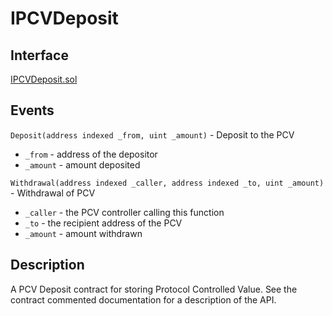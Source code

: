 # IPCVDeposit

## Interface

[IPCVDeposit.sol](https://github.com/fei-protocol/fei-protocol-core/blob/master/contracts/pcv/IPCVDeposit.sol)

## Events

`Deposit(address indexed _from, uint _amount)` - Deposit to the PCV

* `_from` - address of the depositor
* `_amount` - amount deposited

`Withdrawal(address indexed _caller, address indexed _to, uint _amount)` - Withdrawal of PCV

* `_caller` - the PCV controller calling this function
* `_to` - the recipient address of the PCV
* `_amount` - amount withdrawn

## Description

A PCV Deposit contract for storing Protocol Controlled Value. See the contract commented documentation for a description of the API.

